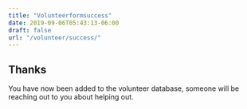 ```yaml
---
title: "Volunteerformsuccess"
date: 2019-09-06T05:43:13-06:00
draft: false
url: "/volunteer/success/"
---
```


## Thanks

You have now been added to the volunteer database, someone will be reaching out
to you about helping out.
